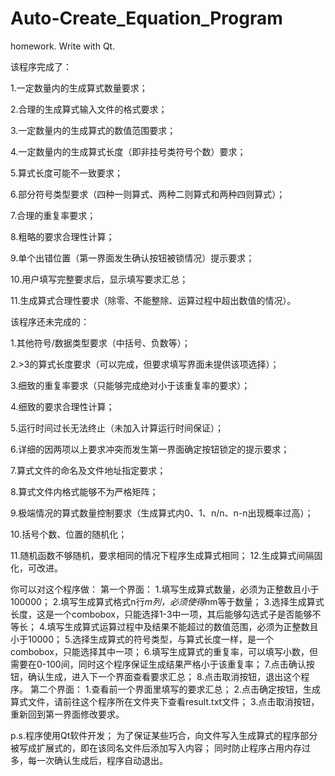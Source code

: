 # Auto-Create_Equation_Program
homework. Write with Qt.

该程序完成了：

 1.一定数量内的生成算式数量要求；
 
 2.合理的生成算式输入文件的格式要求；
 
 3.一定数量内的生成算式的数值范围要求；
 
 4.一定数量内的生成算式长度（即非挂号类符号个数）要求；
 
 5.算式长度可能不一致要求；
 
 6.部分符号类型要求（四种一则算式、两种二则算式和两种四则算式）；
 
 7.合理的重复率要求；
 
 8.粗略的要求合理性计算；
 
 9.单个出错位置（第一界面发生确认按钮被锁情况）提示要求；

10.用户填写完整要求后，显示填写要求汇总；

11.生成算式合理性要求（除零、不能整除、运算过程中超出数值的情况）。

该程序还未完成的：

 1.其他符号/数据类型要求（中括号、负数等）；
 
 2.>3的算式长度要求（可以完成，但要求填写界面未提供该项选择）；
 
 3.细致的重复率要求（只能够完成绝对小于该重复率的要求）；
 
 4.细致的要求合理性计算；
 
 5.运行时间过长无法终止（未加入计算运行时间保证）；
 
 6.详细的因两项以上要求冲突而发生第一界面确定按钮锁定的提示要求；
 
 7.算式文件的命名及文件地址指定要求；
 
 8.算式文件内格式能够不为严格矩阵；
 
 9.极端情况的算式数量控制要求（生成算式内0、1、n/n、n-n出现概率过高）；
 
10.括号个数、位置的随机化；

11.随机函数不够随机，要求相同的情况下程序生成算式相同；
12.生成算式间隔固化，可改进。


你可以对这个程序做：
第一个界面：
1.填写生成算式数量，必须为正整数且小于100000；
2.填写生成算式格式n行*m列，必须使得n*m等于数量；
3.选择生成算式长度，这是一个combobox，只能选择1-3中一项，其后能够勾选式子是否能够不等长；
4.填写生成算式运算过程中及结果不能超过的数值范围，必须为正整数且小于10000；
5.选择生成算式的符号类型，与算式长度一样，是一个combobox，只能选择其中一项；
6.填写生成算式的重复率，可以填写小数，但需要在0-100间，同时这个程序保证生成结果严格小于该重复率；
7.点击确认按钮，确认生成，进入下一个界面查看要求汇总；
8.点击取消按钮，退出这个程序。
第二个界面：
1.查看前一个界面里填写的要求汇总；
2.点击确定按钮，生成算式文件，请前往这个程序所在文件夹下查看result.txt文件；
3.点击取消按钮，重新回到第一界面修改要求。

p.s.程序使用Qt软件开发；
为了保证某些巧合，向文件写入生成算式的程序部分被写成扩展式的，即在该同名文件后添加写入内容；
同时防止程序占用内存过多，每一次确认生成后，程序自动退出。
